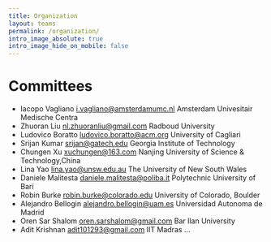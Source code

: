 ```yaml
---
title: Organization
layout: teams
permalink: /organization/
intro_image_absolute: true
intro_image_hide_on_mobile: false
---
```


# Committees

* Iacopo	Vagliano	i.vagliano@amsterdamumc.nl	Amsterdam Univesitair Medische Centra	
* Zhuoran	Liu	nl.zhuoranliu@gmail.com	Radboud University
* Ludovico	Boratto	ludovico.boratto@acm.org	University of Cagliari	
* Srijan	Kumar	srijan@gatech.edu	Georgia Institute of Technology	
* Chungen	Xu	xuchungen@163.com	Nanjing University of Science & Technology,China
* Lina	Yao	lina.yao@unsw.edu.au	The University of New South Wales
* Daniele	Malitesta	daniele.malitesta@poliba.it	Polytechnic University of Bari
* Robin	Burke	robin.burke@colorado.edu	University of Colorado, Boulder
* Alejandro	Bellogin	alejandro.bellogin@uam.es	Universidad Autonoma de Madrid
* Oren	Sar Shalom	oren.sarshalom@gmail.com	Bar Ilan University
* Adit	Krishnan	adit101293@gmail.com	IIT Madras
...
